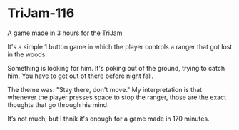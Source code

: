 # TriJam-116
A game made in 3 hours for the TriJam

It's a simple 1 button game in which the player controls a ranger that got lost in the woods. 

Something is looking for him. It's poking out of the ground, trying to catch him. You have to get out of there before night fall.

The theme was: "Stay there, don't move." My interpretation is that whenever the player presses space to stop the ranger, those are the exact thoughts that go through his mind.

It’s not much, but I thnik it's enough for a game made in 170 minutes.
